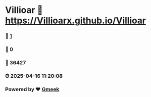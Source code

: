 # Villioar :link: https://Villioarx.github.io/Villioar 
### :page_facing_up: [1](https://Villioarx.github.io/Villioar/tag.html) 
### :speech_balloon: 0 
### :hibiscus: 36427 
### :alarm_clock: 2025-04-16 11:20:08 
### Powered by :heart: [Gmeek](https://github.com/Meekdai/Gmeek)
